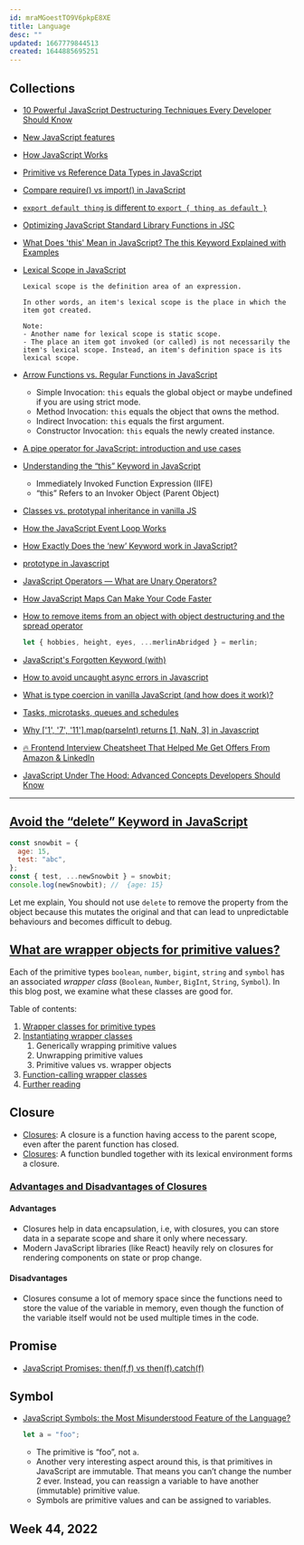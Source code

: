```yaml
---
id: mraMGoestTO9V6pkpE8XE
title: Language
desc: ""
updated: 1667779844513
created: 1644885695251
---
```


## Collections

- [10 Powerful JavaScript Destructuring Techniques Every Developer Should Know](https://javascript.plainenglish.io/10-powerful-javascript-destructuring-techniques-every-developer-should-know-15ae06818bb6)
- [New JavaScript features](https://exploringjs.com/impatient-js/ch_new-javascript-features.html)
- [How JavaScript Works](https://blog.devgenius.io/how-javascript-works-behind-the-scenes-88c546173f32)
- [Primitive vs Reference Data Types in JavaScript](https://www.freecodecamp.org/news/primitive-vs-reference-data-types-in-javascript/)
- [Compare require() vs import() in JavaScript](https://javascript.plainenglish.io/require-vs-import-in-js-82a7a47671f)
- [`export default thing` is different to `export { thing as default }`](https://jakearchibald.com/2021/export-default-thing-vs-thing-as-default/)
- [Optimizing JavaScript Standard Library Functions in JSC](https://webkit.org/blog/11934/optimizing-javascript-standard-library-functions-in-jsc/)
- [What Does 'this' Mean in JavaScript? The this Keyword Explained with Examples](https://www.freecodecamp.org/news/what-is-this-in-javascript/)
- [Lexical Scope in JavaScript](https://www.freecodecamp.org/news/javascript-lexical-scope-tutorial/)

  ```text
  Lexical scope is the definition area of an expression.

  In other words, an item's lexical scope is the place in which the item got created.

  Note:
  - Another name for lexical scope is static scope.
  - The place an item got invoked (or called) is not necessarily the item's lexical scope. Instead, an item's definition space is its lexical scope.
  ```

- [Arrow Functions vs. Regular Functions in JavaScript](https://blog.bitsrc.io/arrow-functions-vs-regular-functions-in-javascript-458ccd863bc1)
  - Simple Invocation: `this` equals the global object or maybe undefined if you are using strict mode.
  - Method Invocation: `this` equals the object that owns the method.
  - Indirect Invocation: `this` equals the first argument.
  - Constructor Invocation: `this` equals the newly created instance.
- [A pipe operator for JavaScript: introduction and use cases](https://2ality.com/2022/01/pipe-operator.html)
- [Understanding the “this” Keyword in JavaScript](https://betterprogramming.pub/understanding-the-this-keyword-in-javascript-cb76d4c7c5e8)
  - Immediately Invoked Function Expression (IIFE)
  - “this” Refers to an Invoker Object (Parent Object)
- [Classes vs. prototypal inheritance in vanilla JS](https://gomakethings.com/classes-vs.-prototypal-inheritance-in-vanilla-js/)
- [How the JavaScript Event Loop Works](https://javascript.plainenglish.io/what-is-the-javascript-event-loop-84d21ef276ee)
- [How Exactly Does the ‘new’ Keyword work in JavaScript?](https://javascript.plainenglish.io/how-exactly-new-keyword-works-in-javascript-af3abf238f8a)
- [prototype in Javascript](https://javascript.plainenglish.io/deep-understanding-of-prototypes-in-javascript-367a81f98847)
- [JavaScript Operators — What are Unary Operators?](https://javascript.plainenglish.io/javascript-operators-unary-operators-e9d33c94db5c)
- [How JavaScript Maps Can Make Your Code Faster](https://medium.com/@bretcameron/how-javascript-maps-can-make-your-code-faster-90f56bf61d9d)
- [How to remove items from an object with object destructuring and the spread operator](https://gomakethings.com/how-to-remove-items-from-an-object-with-object-destructuring-and-the-spread-operator/)
  ```javascript
  let { hobbies, height, eyes, ...merlinAbridged } = merlin;
  ```
- [JavaScript's Forgotten Keyword (with)](https://dev.to/mistval/javascript-s-forgotten-keyword-with-48id)
- [How to avoid uncaught async errors in Javascript](https://advancedweb.hu/how-to-avoid-uncaught-async-errors-in-javascript/)
- [What is type coercion in vanilla JavaScript (and how does it work)?](https://gomakethings.com/what-is-type-coercion-in-vanilla-javascript-and-how-does-it-work/)
- [Tasks, microtasks, queues and schedules](https://jakearchibald.com/2015/tasks-microtasks-queues-and-schedules/)
- [Why ['1', '7', '11'].map(parseInt) returns [1, NaN, 3] in Javascript](https://medium.com/dailyjs/parseint-mystery-7c4368ef7b21)
- [🔥 Frontend Interview Cheatsheet That Helped Me Get Offers From Amazon & LinkedIn](https://itnext.io/frontend-interview-cheatsheet-that-helped-me-to-get-offer-on-amazon-and-linkedin-cba9584e33c7)
- [JavaScript Under The Hood: Advanced Concepts Developers Should Know](https://blog.bitsrc.io/javascript-under-the-hood-advanced-concepts-developers-should-know-a89ddbb11228)

---

## [Avoid the “delete” Keyword in JavaScript](https://javascript.plainenglish.io/avoid-the-delete-keyword-in-javascript-87ff2a47f26c)

```javascript
const snowbit = {
  age: 15,
  test: "abc",
};
const { test, ...newSnowbit } = snowbit;
console.log(newSnowbit); //  {age: 15}
```

Let me explain, You should not use `delete` to remove the property from the object because this mutates the original and that can lead to unpredictable behaviours and becomes difficult to debug.

## [What are wrapper objects for primitive values?](https://2ality.com/2022/02/wrapper-objects.html)

Each of the primitive types `boolean`, `number`, `bigint`, `string` and `symbol` has an associated _wrapper class_ (`Boolean`, `Number`, `BigInt`, `String`, `Symbol`). In this blog post, we examine what these classes are good for.

Table of contents:

1. [Wrapper classes for primitive types](https://2ality.com/2022/02/wrapper-objects.html#wrapper-classes-for-primitive-types)
2. [Instantiating wrapper classes](https://2ality.com/2022/02/wrapper-objects.html#instantiating-wrapper-classes)
   1. Generically wrapping primitive values
   2. Unwrapping primitive values
   3. Primitive values vs. wrapper objects
3. [Function-calling wrapper classes](https://2ality.com/2022/02/wrapper-objects.html#function-calling-wrapper-classes)
4. [Further reading](https://2ality.com/2022/02/wrapper-objects.html#further-reading)

## Closure

- [Closures](https://www.w3schools.com/js/js_function_closures.asp): A closure is a function having access to the parent scope, even after the parent function has closed.
- [Closures](https://developer.mozilla.org/en-US/docs/Web/JavaScript/Closures): A function bundled together with its lexical environment forms a closure.

### [Advantages and Disadvantages of Closures](https://javascript.plainenglish.io/closures-in-javascript-js-interview-series-c93af277bfac)

#### Advantages

- Closures help in data encapsulation, i.e, with closures, you can store data in a separate scope and share it only where necessary.
- Modern JavaScript libraries (like React) heavily rely on closures for rendering components on state or prop change.

#### Disadvantages

- Closures consume a lot of memory space since the functions need to store the value of the variable in memory, even though the function of the variable itself would not be used multiple times in the code.

## Promise

- [JavaScript Promises: then(f,f) vs then(f).catch(f)](https://dmitripavlutin.com/javascript-promises-then-vs-then-catch/)

## Symbol

- [JavaScript Symbols: the Most Misunderstood Feature of the Language?](https://blog.bitsrc.io/javascript-symbols-the-most-misunderstood-feature-of-the-language-282b6e2a220e)
  ```javascript
  let a = "foo";
  ```
  - The primitive is “foo”, not `a`.
  - Another very interesting aspect around this, is that primitives in JavaScript are immutable. That means you can’t change the number 2 ever. Instead, you can reassign a variable to have another (immutable) primitive value.
  - Symbols are primitive values and can be assigned to variables.

## Week 44, 2022

